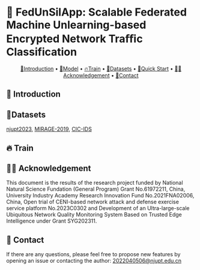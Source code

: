 # 🦜 FedUnSilApp: Scalable Federated Machine Unlearning-based Encrypted Network Traﬃc Classification

<p align="center">
  <a href="#-introduction">🎉Introduction</a> •
  <a href="#-model">🦜Model</a> •
  <a href="#-train">🔥Train</a> •
  <a href="#-datasets">🌟Datasets</a> •
  <a href="#-quick-start">📍Quick Start</a> •
  <a href="#-acknowledgement">👨‍🏫Acknowledgement</a> •  
  <a href="#-contact">🤗Contact</a>
</p>

## 🎉 Introduction

## 🌟Datasets
[njupt2023](https://github.com/NJUPTSecurityAI/total-papers-summary/blob/main/njupt2023.csv),
[MIRAGE-2019](https://traffic.comics.unina.it/mirage/mirage-2019.html),
[CIC-IDS](https://www.unb.ca/cic/datasets/vpn.html)

## 🔥 Train

## 👨‍🏫 Acknowledgement
This document is the results of the research project funded by National Natural Science Fundation (General Program) Grant No.61972211, China, University Industry Academy Research Innovation Fund No.2021FNA02006, China, Open trial of CENI-based network attack and defense exercise service platform No.2023C0302 and Development of an Ultra-large-scale Ubiquitous Network Quality Monitoring System Based on Trusted Edge Intelligence under Grant SYG202311.


## 🤗 Contact

If there are any questions, please feel free to propose new features by opening an issue or contacting the author: 2022040506@njupt.edu.cn

